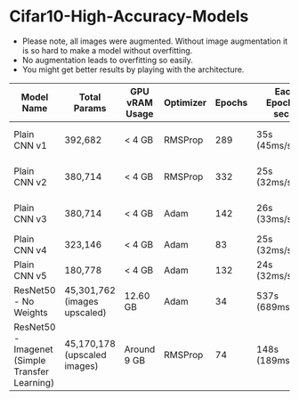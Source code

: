 # Cifar10-High-Accuracy-Models

* Please note, all images were augmented. Without image augmentation it is so hard to make a model without overfitting.
* No augmentation leads to overfitting so easily.
* You might get better results by playing with the architecture.

| **Model Name** | Total Params | GPU vRAM Usage | Optimizer | Epochs | Each Epoch(in secs) | Train Time | Training Accuracy | Validation Accuracy | Testing Accuracy |
|-|-|-|-|-|-|-|-|-|-|
| Plain CNN v1 | 392,682 | < 4 GB | RMSProp | 289 | 35s (45ms/step) | 2 hrs 48 mins | 90.84% | 87.34% | 86.13% |
| Plain CNN v2 | 380,714 | < 4 GB | RMSProp | 332 | 25s (32ms/step) | 2 hrs 18 mins | 86.75% | 87.69% | 87.33% |
| Plain CNN v3 | 380,714 | < 4 GB | Adam | 142 | 26s (33ms/step) | 1 hrs 1 min | 81.65% | 84.46% | 84.47% |
| Plain CNN v4 | 323,146 | < 4 GB | Adam | 83 | 25s (32ms/step) | 34 mins | 88.77% | 85.67% | 84.73% |
| Plain CNN v5 | 180,778 | < 4 GB | Adam | 132 | 24s (32ms/step) | 53 mins | 85.02% | 83.13% | 83.57% |
| ResNet50 - No Weights | 45,301,762 (images upscaled) | 12.60 GB | Adam | 34 | 537s (689ms/step) | 5 hrs 4 mins | 92.95% | 90.46% | 90.1% |
| ResNet50 - Imagenet (Simple Transfer Learning) | 45,170,178 (upscaled images) | Around 9 GB | RMSProp | 74 | 148s (189ms/step) | 3 hrs 2 mins | 91.25% | 89.86% | 89.1% |
